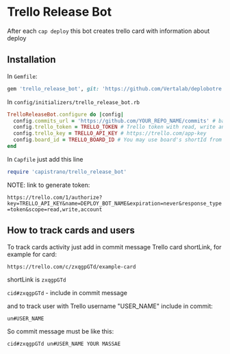 # Trello Release Bot

After each `cap deploy` this bot creates trello card with information about deploy

## Installation

In `Gemfile`:

```ruby
gem 'trello_release_bot', git: 'https://github.com/Vertalab/deplobotre.git'
```

In `config/initializers/trello_release_bot.rb`

```ruby
TrelloReleaseBot.configure do |config|
  config.commits_url = 'https://github.com/YOUR_REPO_NAME/commits' # base url for repo commits
  config.trello_token = TRELLO_TOKEN # Trello token with read, write and accout access to the Trello Board
  config.trello_key = TRELLO_API_KEY # https://trello.com/app-key
  config.board_id = TRELLO_BOARD_ID # You may use board's shortId from url
end
```

In `Capfile` just add this line

```ruby
require 'capistrano/trello_release_bot'
```

NOTE: link to generate token:

`https://trello.com/1/authorize?key=TRELLO_API_KEY&name=DEPLOY_BOT_NAME&expiration=never&response_type=token&scope=read,write,account`


## How to track cards and users

To track cards activity just add in commit message Trello card shortLink, for example for card:

`https://trello.com/c/zxqgpGTd/example-card`

shortLink is `zxqgpGTd`

`cid#zxqgpGTd` - include in commit message

and to track user with Trello username "USER_NAME" include in commit:

`un#USER_NAME`

So commit message must be like this:

`cid#zxqgpGTd un#USER_NAME YOUR MASSAE`
